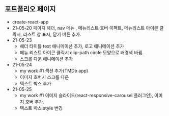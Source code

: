## 포트폴리오 페이지
- create-react-app
- 21-05-20 페이지 헤더, nav 메뉴 , 메뉴리스트 호버 이펙트, 메뉴리스트 아이콘 클릭시, 리스트 창 표시, 닫기 버튼 추가.
- 21-05-23 
    - 헤더 타이틀 text 애니메이션 추가, 로고 애니메이션 추가
    - 메뉴 리스트 아이콘 클릭시 clip-path circle 모양으로 배경색 바뀜.
    - 스크롤 다운 애니메이션 추가
- 21-05-24
    - my work #1 섹션 추가(TMDb app)
    - 이미지 호버시 스크롤 다운
    - 텍스트 박스 추가
- 21-05-25
    - my work #1 이미지 슬라이드(react-responsive-carousel 플러그인), 이미지 호버 추가.
    - 텍스트 박스 style 변경

